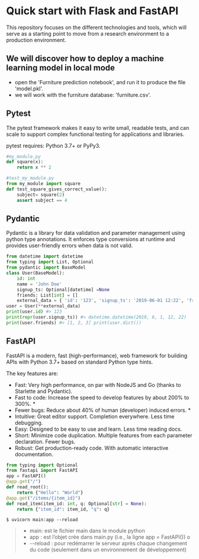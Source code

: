 # Quick start with Flask and FastAPI
 This repository focuses on the different technologies and tools, which will serve as a starting point to move from a research environment to a production environment.

## We will discover how to deploy a machine learning model in local mode
- open the 'Furniture prediction notebook', and run it to produce the file 'model.pkl'.
- we will work with the furniture database: 'furniture.csv'.

## Pytest
The pytest framework makes it easy to write small, readable tests, and can scale to support complex functional testing for applications and libraries.

pytest requires: Python 3.7+ or PyPy3.
```python
#my_module.py
def square(x):
    return x ** 2

```
```python
#test_my_module.py
from my_module import square
def test_square_gives_correct_value():
    subject= square(2)
    assert subject == 4

```
## Pydantic
Pydantic is a library for data validation and parameter management using python type annotations. It enforces type conversions at runtime and provides user-friendly errors when data is not valid.
```python
from datetime import datetime
from typing import List, Optional
from pydantic import BaseModel
class User(BaseModel):
    id: int
    name = 'John Doe'
    signup_ts: Optional[datetime] =None
    friends: List[int] = []
    external_data = { 'id': '123', 'signup_ts': '2019-06-01 12:22', 'friends': [1, 2, '5'], }
user = User(**external_data)
print(user.id) #> 123
print(repr(user.signup_ts)) #> datetime.datetime(2019, 6, 1, 12, 22)
print(user.friends) #> [1, 2, 3] print(user.dict())

```
## FastAPI
FastAPI is a modern, fast (high-performance), web framework for building APIs with Python 3.7+ based on standard Python type hints.

The key features are:

- Fast: Very high performance, on par with NodeJS and Go (thanks to Starlette and Pydantic).
- Fast to code: Increase the speed to develop features by about 200% to 300%. *
- Fewer bugs: Reduce about 40% of human (developer) induced errors. *
- Intuitive: Great editor support. Completion everywhere. Less time debugging.
- Easy: Designed to be easy to use and learn. Less time reading docs.
- Short: Minimize code duplication. Multiple features from each parameter declaration. Fewer bugs.
- Robust: Get production-ready code. With automatic interactive documentation.

```python
from typing import Optional
from fastapi import FastAPI
app = FastAPI()
@app.get("/")
def read_root():
    return {"Hello": "World"}
@app.get("/items/{item_id}")
def read_item(item_id: int, q: Optional[str] = None):
    return {"item_id": item_id, "q": q}
```
~~~shell
$ uvicorn main:app --reload
~~~~
> - main: est le fichier main dans le module python
> - app : est l’objet crée dans main.py (i.e., la ligne app = FastAPI())
o
> - --reload : pour redémarrer le serveur après chaque changement du code (seulement dans un environnement de développement)
